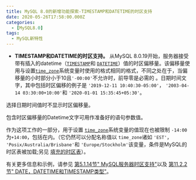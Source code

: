 ```yaml
---
title: MySQL 8.0的新增功能探索-TIMESTAMP和DATETIME的时区支持
date: 2020-05-26T17:58:00.000Z
categories:
  - [MySQL8.0]
tags:
  - MySQL新特性
---
```


- **TIMESTAMP和DATETIME的时区支持。** 从MySQL 8.0.19开始，服务器接受带有插入的datetime（[`TIMESTAMP`](https://dev.mysql.com/doc/refman/8.0/en/datetime.html)和 [`DATETIME`](https://dev.mysql.com/doc/refman/8.0/en/datetime.html)）值的时区偏移量。该偏移量使用与设置[`time_zone`](https://dev.mysql.com/doc/refman/8.0/en/server-system-variables.html#sysvar_time_zone)系统变量时使用的格式相同的格式，不同之处在于，当偏移量的小时部分小于10且`'-00:00'`不允许时，前导零是必需的 。日期时间文字，其中包括时区偏移的例子是 `'2019-12-11 10:40:30-05:00'`， `'2003-04-14 03:30:00+10:00'`和 `'2020-01-01 15:35:45+05:30'`。

选择日期时间值时不显示时区偏移量。

包含时区偏移量的Datetime文字可用作准备好的语句参数值。

作为这项工作的一部分，用于设置 [`time_zone`](https://dev.mysql.com/doc/refman/8.0/en/server-system-variables.html#sysvar_time_zone)系统变量的值现在也被限制 `-14:00`为`+14:00`，包括在内。（它仍然可以分配名称值以 `time_zone`诸如 `'EST'`， `'Posix/Australia/Brisbane'`和 `'Europe/Stockholm'`该变量，条件是MySQL的时区表被加载;另见 [填充的时区表](https://dev.mysql.com/doc/refman/8.0/en/time-zone-support.html#time-zone-installation)）。

有关更多信息和示例，请参见 [第5.1.14节" MySQL服务器时区支持"](https://dev.mysql.com/doc/refman/8.0/en/time-zone-support.html)以及 [第11.2.2节" DATE，DATETIME和TIMESTAMP类型"](https://dev.mysql.com/doc/refman/8.0/en/datetime.html)。
